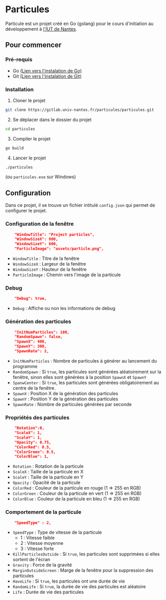 # Particules
Particule est un projet créé en Go (golang) pour le cours d'initiation au développement à <a href="https://iutnantes.univ-nantes.fr">l'IUT de Nantes</a>.

## Pour commencer
### Pré-requis
- Go <a href="https://go.dev/doc/install">(Lien vers l'instalation de Go)</a>
- Git <a href="https://git-scm.com/book/fr/v2/Démarrage-rapide-Installation-de-Git">(Lien vers l'instalation de Git)</a>

### Installation
1. Cloner le projet
```bash
git clone https://gitlab.univ-nantes.fr/particules/particules.git
```
2. Se déplacer dans le dossier du projet
```bash
cd particules
```
3. Compiler le projet
```bash
go build
```
4. Lancer le projet
```bash
./particules
```
(ou ```particules.exe``` sur Windows)

## Configuration
Dans ce projet, il se trouve un fichier intitulé ```config.json``` qui permet de configurer le projet.

### Configuration de la fenêtre
```json
	"WindowTitle": "Project particles",
	"WindowSizeX": 800,
	"WindowSizeY": 600,
	"ParticleImage": "assets/particle.png",
````
- ```WindowTitle``` : Titre de la fenêtre
- ```WindowSizeX``` : Largeur de la fenêtre
- ```WindowSizeY``` : Hauteur de la fenêtre
- ```ParticleImage``` : Chemin vers l'image de la particule
### Debug
```json
	"Debug": true,
````
- ```Debug``` : Affiche ou non les informations de debug
### Génération des particules
```json
	"InitNumParticles": 100,
	"RandomSpawn": false,
	"SpawnX": 400,
	"SpawnY": 300,
	"SpawnRate": 2,
````
- ```InitNumParticles``` : Nombre de particules à générer au lancement du programme
- ```RandomSpawn``` : Si ```true```, les particules sont générées aléatoirement sur la fenêtre, sinon elles sont générées à la position ```SpawnX``` et ```SpawnY```
- ```SpanwCenter``` : Si ```true```, les particules sont générées obligatoirement au centre de la fenêtre.
- ```SpawnX``` : Position X de la génération des particules
- ```SpawnY``` : Position Y de la génération des particules
- ```SpawnRate``` : Nombre de particules générées par seconde


### Propriétés des particules
```json
	"Rotation":0,
	"ScaleX": 1,
	"ScaleY": 1,
	"Opacity": 0.75,
	"ColorRed": 0.5,
	"ColorGreen": 0.5,
	"ColorBlue": 1,
````
- ```Rotation``` : Rotation de la particule
- ```ScaleX``` : Taille de la particule en X
- ```ScaleY``` : Taille de la particule en Y
- ```Opacity``` : Opacité de la particule
- ```ColorRed``` : Couleur de la particule en rouge (1 => 255 en RGB)
- ```ColorGreen``` : Couleur de la particule en vert (1 => 255 en RGB)
- ```ColorBlue``` : Couleur de la particule en bleu (1 => 255 en RGB)
### Comportement de la particule 
```json
	"SpeedType" : 2,
````
- ```SpeedType``` : Type de vitesse de la particule
    - 1 : Vitesse faible
    - 2 : Vitesse moyenne
    - 3 : Vitesse forte
- ```KillParticlesOutside``` : Si ```true```, les particules sont supprimées si elles sortent de l'écran
- ```Gravity``` : Force de la gravité
- ```MarginOutsideScreen``` : Marge de la fenêtre pour la suppression des particules
- ```HaveLife``` : Si ```true```, les particules ont une durée de vie
- ```RandomLife``` : Si ```true```, la durée de vie des particules est aléatoire
- ```Life``` : Durée de vie des particules